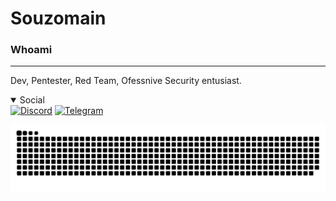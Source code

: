 # Souzomain

### Whoami
---

<p>
  Dev, Pentester, Red Team, Ofessnive Security entusiast.
</p>

<details open>
  <summary>Social</summary>
  <a href="https://discord.gg/PxtPRD7W"><img alt="Discord" src="https://img.shields.io/badge/Discord-7289DA?style=for-the-badge&logo=discord&logoColor=white"/></a>
  <a href="https://t.me/Souzomain"><img alt="Telegram" src="https://img.shields.io/badge/Telegram-2CA5E0?style=for-the-badge&logo=telegram&logoColor=white" /></a>
</details>


![Snake animation](https://raw.githubusercontent.com/platane/snk/output/github-contribution-grid-snake.svg)


